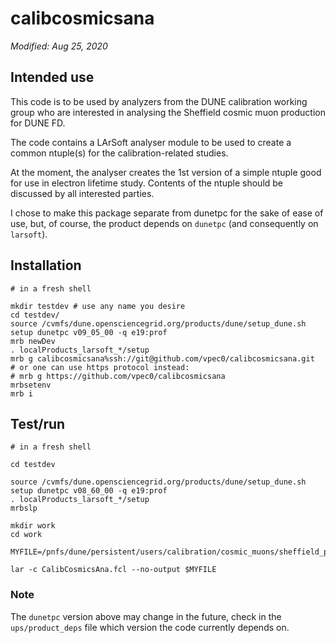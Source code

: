# calibcosmicsana
_Modified: Aug 25, 2020_

## Intended use

This code is to be used by analyzers from the DUNE calibration working group who are interested in analysing the Sheffield cosmic muon production for DUNE FD.

The code contains a LArSoft analyser module to be used to create a common ntuple(s) for the calibration-related studies.

At the moment, the analyser creates the 1st version of a simple ntuple good for use in electron lifetime study. Contents of the ntuple should be discussed by all interested parties.

I chose to make this package separate from dunetpc for the sake of ease of use, but, of course, the product depends on `dunetpc` (and consequently on `larsoft`).

## Installation
```
# in a fresh shell

mkdir testdev # use any name you desire
cd testdev/
source /cvmfs/dune.opensciencegrid.org/products/dune/setup_dune.sh
setup dunetpc v09_05_00 -q e19:prof
mrb newDev
. localProducts_larsoft_*/setup
mrb g calibcosmicsana%ssh://git@github.com/vpec0/calibcosmicsana.git 
# or one can use https protocol instead:
# mrb g https://github.com/vpec0/calibcosmicsana
mrbsetenv
mrb i
```

## Test/run

```
# in a fresh shell

cd testdev

source /cvmfs/dune.opensciencegrid.org/products/dune/setup_dune.sh
setup dunetpc v08_60_00 -q e19:prof
. localProducts_larsoft_*/setup
mrbslp

mkdir work
cd work

MYFILE=/pnfs/dune/persistent/users/calibration/cosmic_muons/sheffield_prod/dunetpc_v08_50_00/20003100/20003100/MUSUN_dunefd_20003100_gen_g4_detsim_reco.root

lar -c CalibCosmicsAna.fcl --no-output $MYFILE
```

### Note
The `dunetpc` version above may change in the future, check in the `ups/product_deps` file which version the code currently depends on.
